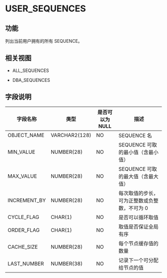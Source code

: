 USER_SEQUENCES 
===================================



功能 
-----------

列出当前用户拥有的所有 SEQUENCE。

相关视图 
-------------

* ALL_SEQUENCES

  

* DBA_SEQUENCES

  




字段说明 
-------------



|   **字段名称**   |    **类型**     | **是否可以为 NULL** |         **描述**          |
|--------------|---------------|----------------|-------------------------|
| OBJECT_NAME  | VARCHAR2(128) | NO             | SEQUENCE 名              |
| MIN_VALUE    | NUMBER(28)    | NO             | SEQUENCE 可取的最小值（含最小值）   |
| MAX_VALUE    | NUMBER(28)    | NO             | SEQUENCE 可取的最大值（含最大值）   |
| INCREMENT_BY | NUMBER(28)    | NO             | 每次取值的步长，可为正整数或负整数，不可为 0 |
| CYCLE_FLAG   | CHAR(1)       | NO             | 是否可以循环取值                |
| ORDER_FLAG   | CHAR(1)       | NO             | 取值是否保证全局有序              |
| CACHE_SIZE   | NUMBER(28)    | NO             | 每个节点缓存值的数量              |
| LAST_NUMBER  | NUMBER(38)    | NO             | 记录下一个可分配给节点的值           |



